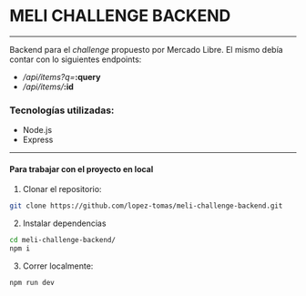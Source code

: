 # MELI CHALLENGE BACKEND
***
Backend para el *challenge* propuesto por Mercado Libre. El mismo debía contar con lo siguientes endpoints:
- */api/items?q=***:query**
- */api/items/***:id**

### Tecnologías utilizadas:
- Node.js
- Express

***

#### Para trabajar con el proyecto en local
1. Clonar el repositorio:
```bash
git clone https://github.com/lopez-tomas/meli-challenge-backend.git
```
2. Instalar dependencias
```bash
cd meli-challenge-backend/
npm i
```

3. Correr localmente:
```bash
npm run dev
```
